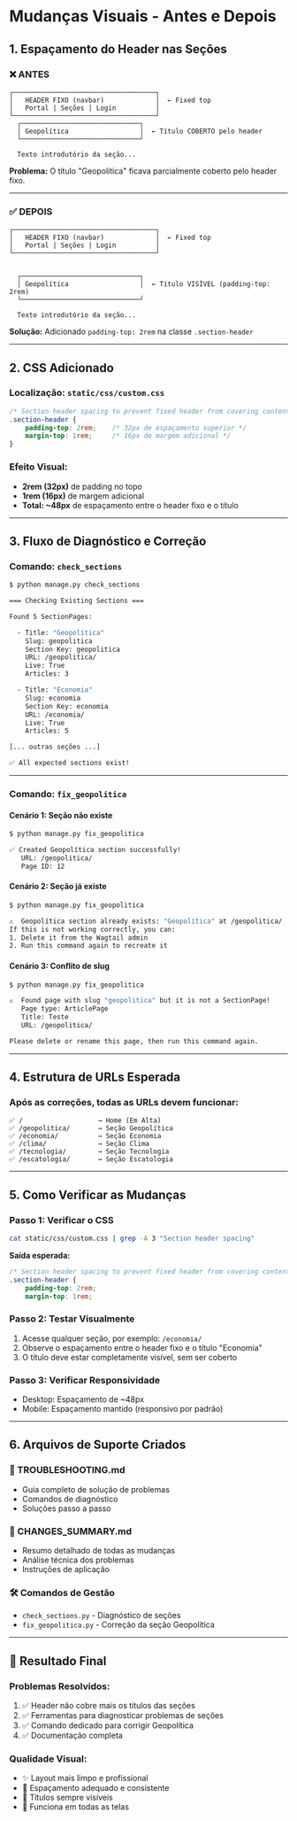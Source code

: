 # Mudanças Visuais - Antes e Depois

## 1. Espaçamento do Header nas Seções

### ❌ ANTES
```
┌────────────────────────────────────┐
│   HEADER FIXO (navbar)             │  ← Fixed top
│   Portal | Seções | Login          │
└────────────────────────────────────┘
  ┌──────────────────────────────┐
  │ Geopolítica                  │  ← Título COBERTO pelo header
  └──────────────────────────────┘
  
  Texto introdutório da seção...
```

**Problema:** O título "Geopolítica" ficava parcialmente coberto pelo header fixo.

---

### ✅ DEPOIS
```
┌────────────────────────────────────┐
│   HEADER FIXO (navbar)             │  ← Fixed top
│   Portal | Seções | Login          │
└────────────────────────────────────┘


  ┌──────────────────────────────┐
  │ Geopolítica                  │  ← Título VISÍVEL (padding-top: 2rem)
  └──────────────────────────────┘
  
  Texto introdutório da seção...
```

**Solução:** Adicionado `padding-top: 2rem` na classe `.section-header`

---

## 2. CSS Adicionado

### Localização: `static/css/custom.css`

```css
/* Section header spacing to prevent fixed header from covering content */
.section-header {
    padding-top: 2rem;    /* 32px de espaçamento superior */
    margin-top: 1rem;     /* 16px de margem adicional */
}
```

### Efeito Visual:
- **2rem (32px)** de padding no topo
- **1rem (16px)** de margem adicional
- **Total: ~48px** de espaçamento entre o header fixo e o título

---

## 3. Fluxo de Diagnóstico e Correção

### Comando: `check_sections`

```bash
$ python manage.py check_sections

=== Checking Existing Sections ===

Found 5 SectionPages:

  - Title: "Geopolítica"
    Slug: geopolitica
    Section Key: geopolitica
    URL: /geopolitica/
    Live: True
    Articles: 3

  - Title: "Economia"
    Slug: economia
    Section Key: economia
    URL: /economia/
    Live: True
    Articles: 5

[... outras seções ...]

✅ All expected sections exist!
```

---

### Comando: `fix_geopolitica`

#### Cenário 1: Seção não existe
```bash
$ python manage.py fix_geopolitica

✅ Created Geopolítica section successfully!
   URL: /geopolitica/
   Page ID: 12
```

#### Cenário 2: Seção já existe
```bash
$ python manage.py fix_geopolitica

⚠️  Geopolítica section already exists: "Geopolítica" at /geopolitica/
If this is not working correctly, you can:
1. Delete it from the Wagtail admin
2. Run this command again to recreate it
```

#### Cenário 3: Conflito de slug
```bash
$ python manage.py fix_geopolitica

⚠️  Found page with slug "geopolitica" but it is not a SectionPage!
   Page type: ArticlePage
   Title: Teste
   URL: /geopolitica/

Please delete or rename this page, then run this command again.
```

---

## 4. Estrutura de URLs Esperada

### Após as correções, todas as URLs devem funcionar:

```
✅ /                   → Home (Em Alta)
✅ /geopolitica/       → Seção Geopolítica
✅ /economia/          → Seção Economia
✅ /clima/             → Seção Clima
✅ /tecnologia/        → Seção Tecnologia
✅ /escatologia/       → Seção Escatologia
```

---

## 5. Como Verificar as Mudanças

### Passo 1: Verificar o CSS
```bash
cat static/css/custom.css | grep -A 3 "Section header spacing"
```

**Saída esperada:**
```css
/* Section header spacing to prevent fixed header from covering content */
.section-header {
    padding-top: 2rem;
    margin-top: 1rem;
```

### Passo 2: Testar Visualmente
1. Acesse qualquer seção, por exemplo: `/economia/`
2. Observe o espaçamento entre o header fixo e o título "Economia"
3. O título deve estar completamente visível, sem ser coberto

### Passo 3: Verificar Responsividade
- Desktop: Espaçamento de ~48px
- Mobile: Espaçamento mantido (responsivo por padrão)

---

## 6. Arquivos de Suporte Criados

### 📄 TROUBLESHOOTING.md
- Guia completo de solução de problemas
- Comandos de diagnóstico
- Soluções passo a passo

### 📄 CHANGES_SUMMARY.md
- Resumo detalhado de todas as mudanças
- Análise técnica dos problemas
- Instruções de aplicação

### 🛠️ Comandos de Gestão
- `check_sections.py` - Diagnóstico de seções
- `fix_geopolitica.py` - Correção da seção Geopolítica

---

## 🎯 Resultado Final

### Problemas Resolvidos:
1. ✅ Header não cobre mais os títulos das seções
2. ✅ Ferramentas para diagnosticar problemas de seções
3. ✅ Comando dedicado para corrigir Geopolítica
4. ✅ Documentação completa

### Qualidade Visual:
- ✨ Layout mais limpo e profissional
- 📐 Espaçamento adequado e consistente
- 🎨 Títulos sempre visíveis
- 📱 Funciona em todas as telas
